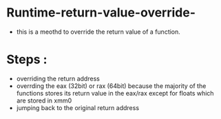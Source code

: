 # Runtime-return-value-override-
- this is a meothd to override the return value of a function.
# Steps :
- overriding the return address
- overrding the eax (32bit) or rax (64bit) because the majority of the functions stores its return value in the eax/rax except for floats which are stored in xmm0
- jumping back to the original return address
